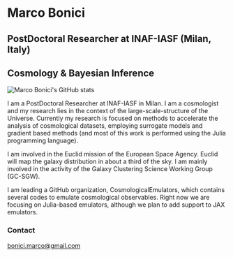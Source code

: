 # Marco Bonici

## PostDoctoral Researcher at INAF-IASF (Milan, Italy)

## Cosmology & Bayesian Inference

![Marco Bonici's GitHub stats](https://github-readme-stats.vercel.app/api?username=marcobonici&theme=dark&show_icons=true)

I am a PostDoctoral Researcher at INAF-IASF in Milan. I am a cosmologist and my research lies in the context of the large-scale-structure of the Universe. Currently my research is focused on methods to accelerate the analysis of cosmological datasets, employing surrogate models and gradient based methods (and most of this work is performed using the Julia programming language).

I am involved in the Euclid mission of the European Space Agency. Euclid will map the galaxy distribution in about a third of the sky. I am mainly involved in the activity of the Galaxy Clustering Science Working Group (GC-SGW).

I am leading a GitHub organization, CosmologicalEmulators, which contains several codes to emulate cosmological observables. Right now we are focusing on Julia-based emulators, although we plan to add support to JAX emulators.

### Contact

[bonici.marco@gmail.com](mailto:bonici.marco@gmail.com)


<!--
**marcobonici/marcobonici** is a ✨ _special_ ✨ repository because its `README.md` (this file) appears on your GitHub profile.

Here are some ideas to get you started:

- 🔭 I’m currently working on ...
- 🌱 I’m currently learning ...
- 👯 I’m looking to collaborate on ...
- 🤔 I’m looking for help with ...
- 💬 Ask me about ...
- 📫 How to reach me: ...
- 😄 Pronouns: ...
- ⚡ Fun fact: ...
-->
